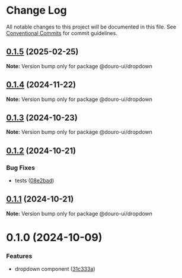 # Change Log

All notable changes to this project will be documented in this file.
See [Conventional Commits](https://conventionalcommits.org) for commit guidelines.

## [0.1.5](https://github.com/Douro-ui/design-system/compare/@douro-ui/dropdown@0.1.4...@douro-ui/dropdown@0.1.5) (2025-02-25)

**Note:** Version bump only for package @douro-ui/dropdown

## [0.1.4](https://github.com/Douro-ui/design-system/compare/@douro-ui/dropdown@0.1.3...@douro-ui/dropdown@0.1.4) (2024-11-22)

**Note:** Version bump only for package @douro-ui/dropdown

## [0.1.3](https://github.com/Douro-ui/design-system/compare/@douro-ui/dropdown@0.1.2...@douro-ui/dropdown@0.1.3) (2024-10-23)

**Note:** Version bump only for package @douro-ui/dropdown

## [0.1.2](https://github.com/Douro-ui/design-system/compare/@douro-ui/dropdown@0.1.1...@douro-ui/dropdown@0.1.2) (2024-10-21)

### Bug Fixes

- tests ([08e2bad](https://github.com/Douro-ui/design-system/commit/08e2bad07fcebdf8f765123b5d145ed8b3b44fc7))

## [0.1.1](https://github.com/Douro-ui/design-system/compare/@douro-ui/dropdown@0.1.0...@douro-ui/dropdown@0.1.1) (2024-10-21)

**Note:** Version bump only for package @douro-ui/dropdown

# 0.1.0 (2024-10-09)

### Features

- dropdown component ([31c333a](https://github.com/Douro-ui/design-system/commit/31c333a26fab449ed1ab171bd17be8cec5334966))

